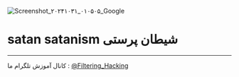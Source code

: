 ![Screenshot_۲۰۲۴۱۰۳۱_۰۱۰۵۰۵_Google](https://github.com/user-attachments/assets/1a39a140-2edb-4b15-85d6-0c795155f1c5)
# satan   satanism شیطان پرستی
--------------------
کانال آموزش تلگرام ما :
[@Filtering_Hacking](https://t.me/Filtering_Hacking)
